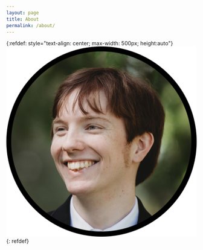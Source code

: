 ```yaml
---
layout: page
title: About
permalink: /about/
---
```

{:refdef: style="text-align: center; max-width: 500px; height:auto"}
![pfp](/assets/images/pfp.webp)
{: refdef}